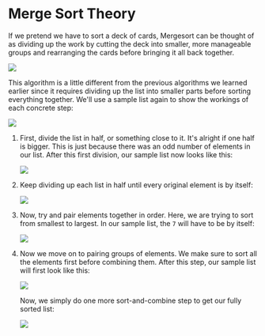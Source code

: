 # Merge Sort Theory

If we pretend we have to sort a deck of cards, Mergesort can be thought of as dividing up the work by cutting the deck into smaller, more manageable groups and rearranging the cards before bringing it all back together.

![](https://miro.medium.com/max/1034/1*nqwPr-tms9xXy6aCgIZarg.gif)

This algorithm is a little different from the previous algorithms we learned earlier since it requires dividing up the list into smaller parts before sorting everything together. We'll use a sample list again to show the workings of each concrete step:

![](https://i.imgur.com/zhCRdhv.png)

1. First, divide the list in half, or something close to it. It's alright if one half is bigger. This is just because there was an odd number of elements in our list. After this first division, our sample list now looks like this:

   ![](https://i.imgur.com/E2KzWhA.png)

2. Keep dividing up each list in half until every original element is by itself:

   ![](https://i.imgur.com/6OGmFkG.png)

3. Now, try and pair elements together in order. Here, we are trying to sort from smallest to largest. In our sample list, the `7` will have to be by itself:

   ![](https://i.imgur.com/sUsG8EV.png)

4. Now we move on to pairing groups of elements. We make sure to sort all the elements first before combining them. After this step, our sample list will first look like this:

   ![](https://i.imgur.com/vPrBtSB.png)

   Now, we simply do one more sort-and-combine step to get our fully sorted list:

   ![](https://i.imgur.com/l04jhcp.png)

